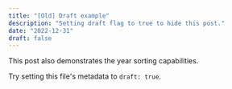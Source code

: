 ```yaml
---
title: "[Old] Draft example"
description: "Setting draft flag to true to hide this post."
date: "2022-12-31"
draft: false
---
```


This post also demonstrates the year sorting capabilities.

Try setting this file's metadata to `draft: true`.
